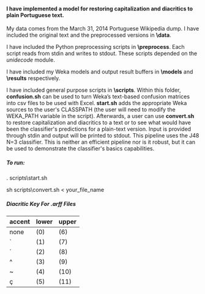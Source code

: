 
#### I have implemented a model for restoring capitalization and diacritics to plain Portuguese text.

My data comes from the March 31, 2014 Portuguese Wikipedia dump. I have included the original text and the preprocessed versions in **\data**.

I have included the Python preprocessing scripts in **\preprocess**. Each script reads from stdin and writes to stdout. These scripts depended on the *unidecode* module.

I have included my Weka models and output result buffers in **\models** and **\results** respectively.

I have included general purpose scripts in **\scripts**. Within this folder, **confusion.sh** can be used to turn Weka’s text-based confusion matrices into csv files to be used with Excel. **start.sh** adds the appropriate Weka sources to the user's CLASSPATH (the user will need to modify the WEKA_PATH variable in the script). Afterwards, a user can use **convert.sh** to restore capitalization and diacritics to a text or to see what would have been the classifier's predictions for a plain-text version. Input is provided through stdin and output will be printed to stdout. This pipeline uses the J48 N=3 classifier. This is neither an efficient pipeline nor is it robust, but it can be used to demonstrate the classifier's basics capabilities.

##### To run:
. scripts\start.sh

sh scripts\convert.sh < your_file_name


##### Diacritic Key For .arff Files

accent | lower | upper
------ | ----- | -----
none   | (0)   | (6)
`      | (1)   | (7)
´      | (2)   | (8)
^      | (3)   | (9)
~      | (4)   | (10)
ç      | (5)   | (11)


